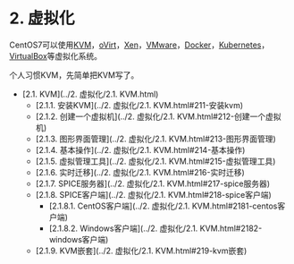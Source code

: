 # 2. 虚拟化

CentOS7可以使用[KVM](http://www.linux-kvm.org/page/Main_Page)，[oVirt](http://www.ovirt.org/)，[Xen](https://www.xenproject.org/)，[VMware](http://www.vmware.com/cn.html)，[Docker](https://www.docker.com/)，[Kubernetes](https://kubernetes.io/)，[VirtualBox](https://www.virtualbox.org/)等虚拟化系统。

个人习惯KVM，先简单把KVM写了。

* [2.1. KVM](../2. 虚拟化/2.1. KVM.html)
  * [2.1.1. 安装KVM](../2. 虚拟化/2.1. KVM.html#211-安装kvm)
  * [2.1.2. 创建一个虚拟机](../2. 虚拟化/2.1. KVM.html#212-创建一个虚拟机)
  * [2.1.3. 图形界面管理](../2. 虚拟化/2.1. KVM.html#213-图形界面管理)
  * [2.1.4. 基本操作](../2. 虚拟化/2.1. KVM.html#214-基本操作)
  * [2.1.5. 虚拟管理工具](../2. 虚拟化/2.1. KVM.html#215-虚拟管理工具)
  * [2.1.6. 实时迁移](../2. 虚拟化/2.1. KVM.html#216-实时迁移)
  * [2.1.7. SPICE服务器](../2. 虚拟化/2.1. KVM.html#217-spice服务器)
  * [2.1.8. SPICE客户端](../2. 虚拟化/2.1. KVM.html#218-spice客户端)
     * [2.1.8.1. CentOS客户端](../2. 虚拟化/2.1. KVM.html#2181-centos客户端)
     * [2.1.8.2. Windows客户端](../2. 虚拟化/2.1. KVM.html#2182-windows客户端)
  * [2.1.9. KVM嵌套](../2. 虚拟化/2.1. KVM.html#219-kvm嵌套)
